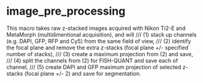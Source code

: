# image_pre_processing
This macro takes raw z-stacked images acquired with Nikon Ti2-E and MetaMorph (multidimentional acquisition), and will
/// (1) stack up channels (e.g. DAPI, GFP, RFP and Cy5) from the same field of view,
/// (2) identify the focal plane and remove the extra z-stacks (focal plane +/- specified number of stacks),
/// (3) create a maximum projection from (2) and save,
/// (4) split the channels from (2) for FISH-QUANT and save each of channel,
/// (5) create DAPI and GFP maximum projection of selected z-stacks (focal plane +/- 2) and save for segmentation.
